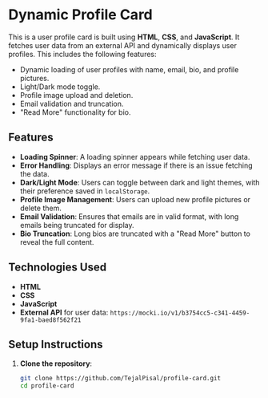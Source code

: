 #  Dynamic Profile Card

This is a user profile card is built using **HTML**, **CSS**, and **JavaScript**. It fetches user data from an external API and dynamically displays user profiles. This includes the following features:
- Dynamic loading of user profiles with name, email, bio, and profile pictures.
- Light/Dark mode toggle.
- Profile image upload and deletion.
- Email validation and truncation.
- "Read More" functionality for bio.

## Features

- **Loading Spinner**: A loading spinner appears while fetching user data.
- **Error Handling**: Displays an error message if there is an issue fetching the data.
- **Dark/Light Mode**: Users can toggle between dark and light themes, with their preference saved in `localStorage`.
- **Profile Image Management**: Users can upload new profile pictures or delete them.
- **Email Validation**: Ensures that emails are in valid format, with long emails being truncated for display.
- **Bio Truncation**: Long bios are truncated with a "Read More" button to reveal the full content.

## Technologies Used

- **HTML**
- **CSS**
- **JavaScript**
- **External API** for user data: `https://mocki.io/v1/b3754cc5-c341-4459-9fa1-baed8f562f21`

## Setup Instructions

1. **Clone the repository**:
   ```bash
   git clone https://github.com/TejalPisal/profile-card.git
   cd profile-card
